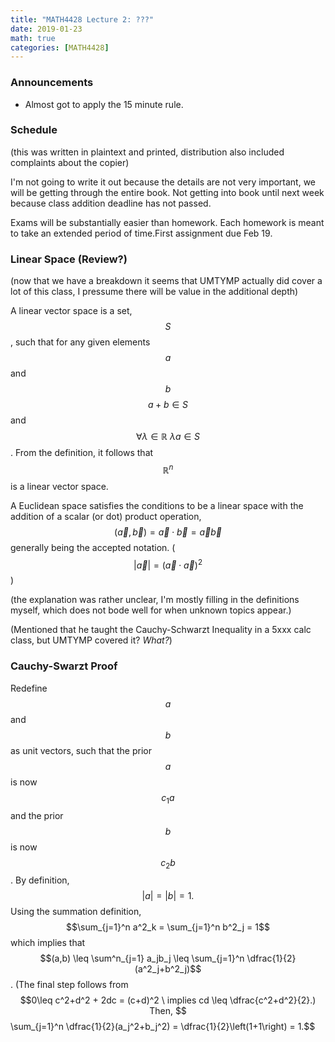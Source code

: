 ```yaml
---
title: "MATH4428 Lecture 2: ???"
date: 2019-01-23
math: true 
categories: [MATH4428]
---
```


### Announcements

- Almost got to apply the 15 minute rule.

### Schedule

(this was written in plaintext and printed, distribution also included complaints about the copier)

I'm not going to write it out because the details are not very important, we will be getting through the entire book. Not getting into book until next week because class addition deadline has not passed.

Exams will be substantially easier than homework. Each homework is meant to take an extended period of time.First assignment due Feb 19. 


### Linear Space (Review?)

(now that we have a breakdown it seems that UMTYMP actually did cover a lot of this class, I pressume there will be value in the additional depth)

A linear vector space is a set, $$S$$, such that for any given elements $$a$$ and $$b$$ $$a+b\in S$$ and $$\forall \lambda \in \mathbb{R}\ \lambda a\in S$$. From the definition, it follows that $$\mathbb{R}^n$$ is a linear vector space.

A Euclidean space satisfies the conditions to be a linear space with the addition of a scalar (or dot) product operation, $$(\vec{a},\vec{b})=\vec{a}\cdot\vec{b}=\vec{a}\vec{b}$$ generally being the accepted notation. ($$\vert\vec{a}\vert=(\vec{a}\cdot\vec{a})^2$$)

(the explanation was rather unclear, I'm mostly filling in the definitions myself, which does not bode well for when unknown topics appear.)

(Mentioned that he taught the Cauchy-Schwarzt Inequality in a 5xxx calc class, but UMTYMP covered it? *What?*)

### Cauchy-Swarzt Proof

Redefine $$a$$ and $$b$$ as unit vectors, such that the prior $$a$$ is now $$c_1a$$ and the prior $$b$$ is now $$c_2b$$. By definition, $$\vert a\vert=\vert b\vert=1.$$ Using the summation definition, $$\sum_{j=1}^n a^2_k = \sum_{j=1}^n b^2_j = 1$$ which implies that $$(a,b) \leq \sum^n_{j=1} a_jb_j \leq \sum_{j=1}^n \dfrac{1}{2}(a^2_j+b^2_j)$$. (The final step follows from $$0\leq c^2+d^2 + 2dc = (c+d)^2 \ implies cd \leq \dfrac{c^2+d^2}{2}.) Then, $$\sum_{j=1}^n \dfrac{1}{2}(a_j^2+b_j^2) = \dfrac{1}{2}\left(1+1\right) = 1.$$